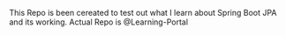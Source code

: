 This Repo is been cereated to test out what I learn about Spring Boot JPA and its working.
Actual Repo is @Learning-Portal
